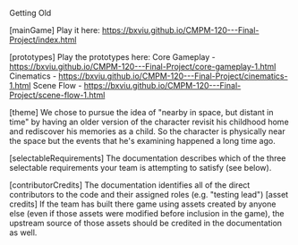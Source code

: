 Getting Old

[mainGame] Play it here: 
https://bxviu.github.io/CMPM-120---Final-Project/index.html 

[prototypes] Play the prototypes here: 
Core Gameplay - https://bxviu.github.io/CMPM-120---Final-Project/core-gameplay-1.html 
Cinematics - https://bxviu.github.io/CMPM-120---Final-Project/cinematics-1.html 
Scene Flow - https://bxviu.github.io/CMPM-120---Final-Project/scene-flow-1.html 


[theme] We chose to pursue the idea of "nearby in space, but distant in time" by having an older version of the character revisit his childhood home and rediscover his memories as a child. So the character is physically near the space but the events that he's examining happened a long time ago. 


[selectableRequirements] The documentation describes which of the three selectable requirements your team is attempting to satisfy (see below).


[contributorCredits] The documentation identifies all of the direct contributors to the code and their assigned roles (e.g. "testing lead")
[asset credits] If the team has built there game using assets created by anyone else (even if those assets were modified before inclusion in the game), the upstream source of those assets should be credited in the documentation as well.